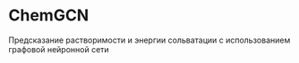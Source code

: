 # ChemGCN
Предсказание растворимости и энергии сольватации с использованием графовой нейронной сети
